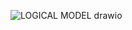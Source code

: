 ![LOGICAL MODEL drawio](https://github.com/nagasaiprudhvi45/Data-Model-for-Papajon-Online-Delivery-Operations/assets/126075388/79ab022c-489f-4514-b271-6742cdba06c4)
